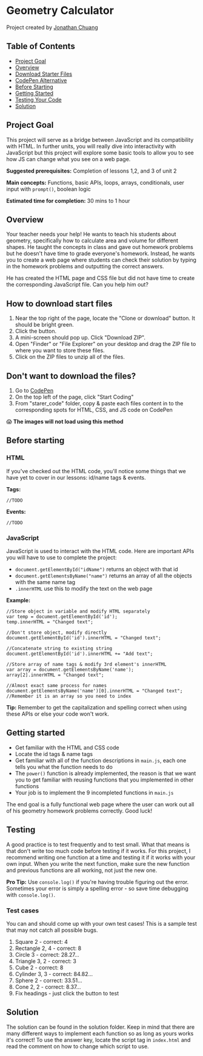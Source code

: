 # Geometry Calculator

Project created by [Jonathan Chuang](https://jonathanchuang.me)

## Table of Contents
* [Project Goal](https://github.com/j0nathanchuang/web_u2_geometry#project-goal)
* [Overview](https://github.com/j0nathanchuang/web_u2_geometry#overview)
* [Download Starter Files](https://github.com/j0nathanchuang/web_u2_geometry#how-to-download-start-files)
* [CodePen Alternative](https://github.com/j0nathanchuang/web_u2_geometry#dont-want-to-download-the-files)
* [Before Starting](https://github.com/j0nathanchuang/web_u2_geometry#before-starting)
* [Getting Started](https://github.com/j0nathanchuang/web_u2_geometry#getting-started)
* [Testing Your Code](https://github.com/j0nathanchuang/web_u2_geometry#testing)
* [Solution](https://github.com/j0nathanchuang/web_u2_geometry#solution)

## Project Goal
This project will serve as a bridge between JavaScript and its compatibility with HTML. In further units, you will really dive into interactivity with JavaScript but this project will explore some basic tools to allow you to see how JS can change what you see on a web page.

**Suggested prerequisites:** Completion of lessons 1,2, and 3 of unit 2

**Main concepts:** Functions, basic APIs, loops, arrays, conditionals, user input with `prompt()`, boolean logic

**Estimated time for completion:** 30 mins to 1 hour

## Overview
Your teacher needs your help! He wants to teach his students about geometry, specifically how to calculate area and volume for different shapes. He taught the concepts in class and gave out homework problems but he doesn't have time to grade everyone's homework. Instead, he wants you to create a web page where students can check their solution by typing in the homework problems and outputting the correct answers.

He has created the HTML page and CSS file but did not have time to create the corresponding JavaScript file. Can you help him out?

## How to download start files
1. Near the top right of the page, locate the "Clone or download" button. It should be bright green.
2. Click the button.
3. A mini-screen should pop up. Click "Download ZIP".
4. Open "Finder" or "File Explorer" on your desktop and drag the ZIP file to where you want to store these files.
5. Click on the ZIP files to unzip all of the files.

## Don't want to download the files?
1. Go to [CodePen](https://codepen.io/)
2. On the top left of the page, click "Start Coding"
3. From "starer_code" folder, copy & paste each files content in to the corresponding spots for HTML, CSS, and JS code on CodePen

:scream: **The images will not load using this method**

## Before starting
### HTML
If you've checked out the HTML code, you'll notice some things that we have yet to cover in our lessons: id/name tags & events.

**Tags:**
```
//TODO
```

**Events:**
```
//TODO
```

### JavaScript
JavaScript is used to interact with the HTML code. Here are important APIs you will have to use to complete the project:
* `document.getElementById("idName")` returns an object with that id 
* `document.getElementsByName("name")` returns an array of all the objects with the same name tag
* `.innerHTML` use this to modify the text on the web page

**Example:**
```
//Store object in variable and modify HTML separately
var temp = document.getElementById('id'); 
temp.innerHTML = "Changed text";

//Don't store object, modify directly
document.getElementById('id').innerHTML = "Changed text";

//Concatenate string to existing string
document.getElementById('id').innerHTML += "Add text";

//Store array of name tags & modify 3rd element's innerHTML
var array = document.getElementsByName('name');
array[2].innerHTML = "Changed text";

//Almost exact same process for names
document.getElementsByName('name')[0].innerHTML = "Changed text"; //Remember it is an array so you need to index
```
**Tip:** Remember to get the capitalization and spelling correct when using these APIs or else your code won't work.

## Getting started
* Get familiar with the HTML and CSS code
* Locate the id tags & name tags
* Get familiar with all of the function descriptions in `main.js`, each one tells you what the function needs to do
* The `power()` function is already implemented, the reason is that we want you to get familiar with reusing functions that you implemented in other functions
* Your job is to implement the 9 incompleted functions in `main.js` 

The end goal is a fully functional web page where the user can work out all of his geometry homework problems correctly. Good luck!

## Testing
A good practice is to test frequently and to test small. What that means is that don't write too much code before testing if it works. For this project, I recommend writing one function at a time and testing it if it works with your own input. When you write the next function, make sure the new function and previous functions are all working, not just the new one.

**Pro Tip:** Use `console.log()` if you're having trouble figuring out the error. Sometimes your error is simply a spelling error - so save time debugging with `console.log()`.

### Test cases
You can and should come up with your own test cases! This is a sample test that may not catch all possible bugs.
1. Square 2 - correct: 4
2. Rectangle 2, 4 - correct: 8
3. Circle 3 - correct: 28.27...
4. Triangle 3, 2 - correct: 3
5. Cube 2 - correct: 8
6. Cylinder 3, 3 - correct: 84.82...
7. Sphere 2 - correct: 33.51...
8. Cone 2, 2 - correct: 8.37...
9. Fix headings - just click the button to test

## Solution
The solution can be found in the solution folder. Keep in mind that there are many different ways to implement each function so as long as yours works it's correct! To use the answer key, locate the script tag in `index.html` and read the comment on how to change which script to use.
